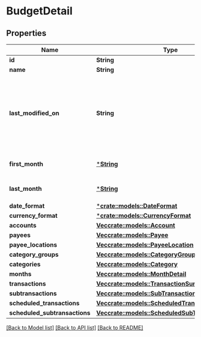 # BudgetDetail

## Properties

Name | Type | Description | Notes
------------ | ------------- | ------------- | -------------
**id** | **String** |  | 
**name** | **String** |  | 
**last_modified_on** | **String** | The last time any changes were made to the budget from either a web or mobile client | [optional] 
**first_month** | [***String**](string.md) | The earliest budget month | [optional] 
**last_month** | [***String**](string.md) | The latest budget month | [optional] 
**date_format** | [***crate::models::DateFormat**](DateFormat.md) |  | [optional] 
**currency_format** | [***crate::models::CurrencyFormat**](CurrencyFormat.md) |  | [optional] 
**accounts** | [**Vec<crate::models::Account>**](Account.md) |  | [optional] 
**payees** | [**Vec<crate::models::Payee>**](Payee.md) |  | [optional] 
**payee_locations** | [**Vec<crate::models::PayeeLocation>**](PayeeLocation.md) |  | [optional] 
**category_groups** | [**Vec<crate::models::CategoryGroup>**](CategoryGroup.md) |  | [optional] 
**categories** | [**Vec<crate::models::Category>**](Category.md) |  | [optional] 
**months** | [**Vec<crate::models::MonthDetail>**](MonthDetail.md) |  | [optional] 
**transactions** | [**Vec<crate::models::TransactionSummary>**](TransactionSummary.md) |  | [optional] 
**subtransactions** | [**Vec<crate::models::SubTransaction>**](SubTransaction.md) |  | [optional] 
**scheduled_transactions** | [**Vec<crate::models::ScheduledTransactionSummary>**](ScheduledTransactionSummary.md) |  | [optional] 
**scheduled_subtransactions** | [**Vec<crate::models::ScheduledSubTransaction>**](ScheduledSubTransaction.md) |  | [optional] 

[[Back to Model list]](../README.md#documentation-for-models) [[Back to API list]](../README.md#documentation-for-api-endpoints) [[Back to README]](../README.md)


